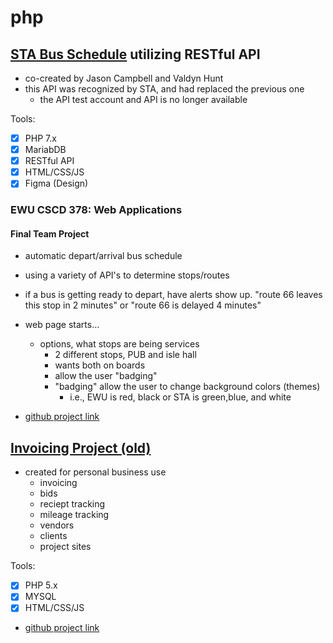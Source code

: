 # php

## [STA Bus Schedule](https://github.com/jcampbell18/php_STA_schedule) utilizing RESTful API

- co-created by Jason Campbell and Valdyn Hunt
- this API was recognized by STA, and had replaced the previous one
  - the API test account and API is no longer available
  
Tools:  
- [x] PHP 7.x
- [x] MariabDB
- [x] RESTful API
- [x] HTML/CSS/JS
- [x] Figma (Design)

### EWU CSCD 378: Web Applications

#### Final Team Project

- automatic depart/arrival bus schedule

- using a variety of API's to determine stops/routes

- if a bus is getting ready to depart, have alerts show up. "route 66 leaves this stop in 2 minutes" or "route 66 is delayed 4 minutes"

- web page starts...

  - options, what stops are being services
    - 2 different stops, PUB and isle hall
    - wants both on boards
    - allow the user "badging"
    - "badging" allow the user to change background colors (themes)
      - i.e., EWU is red, black or STA is green,blue, and white

- [github project link](https://github.com/jcampbell18/php_STA_schedule)

## [Invoicing Project (old)](https://github.com/jcampbell18/php_invoicing-old)

- created for personal business use
  - invoicing
  - bids
  - reciept tracking
  - mileage tracking
  - vendors
  - clients
  - project sites

Tools:  
- [x] PHP 5.x
- [x] MYSQL
- [x] HTML/CSS/JS

- [github project link](https://github.com/jcampbell18/php_invoicing-old)
